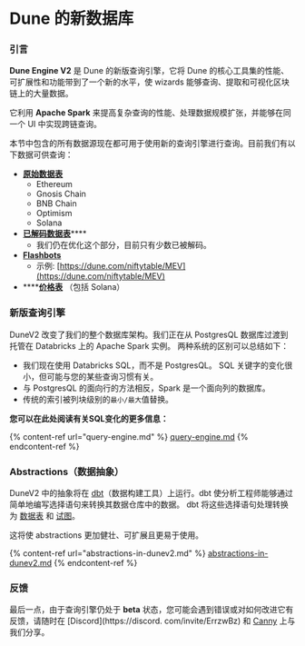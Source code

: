 # Dune 的新数据库

### **引言**

**Dune Engine V2** 是 Dune 的新版查询引擎，它将 Dune 的核心工具集的性能、可扩展性和功能带到了一个新的水平，使 wizards 能够查询、提取和可视化区块链上的大量数据。

它利用 **Apache Spark** 来提高复杂查询的性能、处理数据规模扩张，并能够在同一个 UI 中实现跨链查询。

本节中包含的所有数据源现在都可用于使用新的查询引擎进行查询。目前我们有以下数据可供查询：

* ****[**原始数据表**](../../data-tables/data-tables/raw-data/)****
  * Ethereum
  * Gnosis Chain
  * BNB Chain
  * Optimism
  * Solana
* [**已解码数据表**](../../data-tables/data-tables/decoded-data.md)****
  * 我们仍在优化这个部分，目前只有少数已被解码。
* ****[**Flashbots**](../../data-tables/data-tables/community-data/flashbots.md)****
  * 示例: [https://dune.com/niftytable/MEV](https://dune.com/niftytable/MEV)
* ****[**价格表**](../../data-tables/data-tables/prices.md) （包括 Solana）

### 新版查询引擎

DuneV2 改变了我们的整个数据库架构。我们正在从 PostgresQL 数据库过渡到托管在 Databricks 上的 Apache Spark 实例。 两种系统的区别可以总结如下：

* 我们现在使用 Databricks SQL，而不是 PostgresQL。 SQL 关键字的变化很小，但可能与您的某些查询习惯有关。&#x20;
* 与 PostgresQL 的面向行的方法相反，Spark 是一个面向列的数据库。
* 传统的索引被列块级别的`最小/最大`值替换。

**您可以在此处阅读有关SQL变化的更多信息：**

{% content-ref url="query-engine.md" %}
[query-engine.md](query-engine.md)
{% endcontent-ref %}

### Abstractions（数据抽象）

DuneV2 中的抽象将在 [dbt](https://docs.getdbt.com/docs/introduction)（数据构建工具）上运行。dbt 使分析工程师能够通过简单地编写选择语句来转换其数据仓库中的数据。 dbt 将这些选择语句处理转换为 [数据表](https://docs.getdbt.com/terms/table) 和 [试图](https://docs.getdbt.com/terms/view)。

这将使 abstractions 更加健壮、可扩展且更易于使用。

{% content-ref url="abstractions-in-dunev2.md" %}
[abstractions-in-dunev2.md](abstractions-in-dunev2.md)
{% endcontent-ref %}

### 反馈

最后一点，由于查询引擎仍处于 **beta** 状态，您可能会遇到错误或对如何改进它有反馈，请随时在 [Discord](https://discord. com/invite/ErrzwBz) 和 [Canny](https://dune.canny.io/) 上与我们分享。
